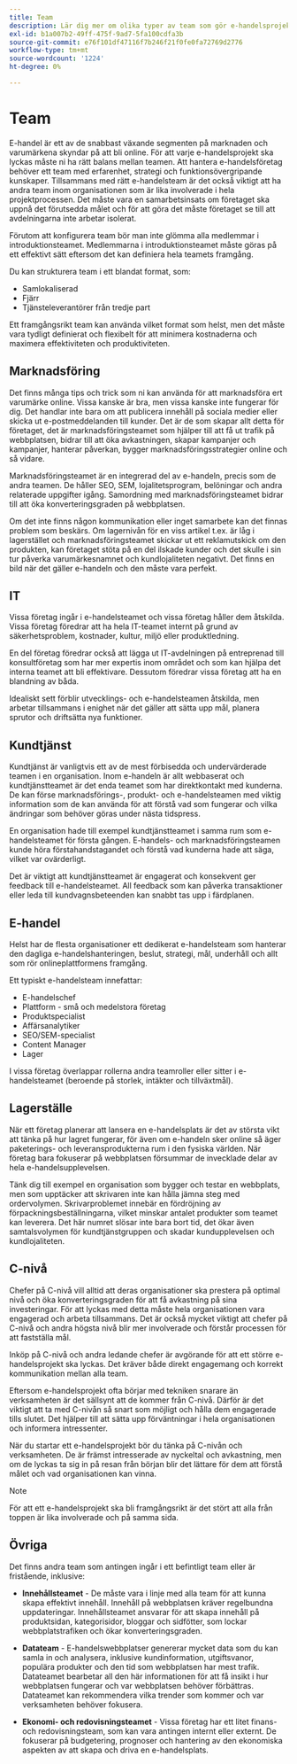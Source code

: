 ```yaml
---
title: Team
description: Lär dig mer om olika typer av team som gör e-handelsprojekt framgångsrika.
exl-id: b1a007b2-49ff-475f-9ad7-5fa100cdfa3b
source-git-commit: e76f101df47116f7b246f21f0fe0fa72769d2776
workflow-type: tm+mt
source-wordcount: '1224'
ht-degree: 0%

---
```


# Team

E-handel är ett av de snabbast växande segmenten på marknaden och varumärkena skyndar på att bli online. För att varje e-handelsprojekt ska lyckas måste ni ha rätt balans mellan teamen. Att hantera e-handelsföretag behöver ett team med erfarenhet, strategi och funktionsövergripande kunskaper. Tillsammans med rätt e-handelsteam är det också viktigt att ha andra team inom organisationen som är lika involverade i hela projektprocessen. Det måste vara en samarbetsinsats om företaget ska uppnå det förutsedda målet och för att göra det måste företaget se till att avdelningarna inte arbetar isolerat.

Förutom att konfigurera team bör man inte glömma alla medlemmar i introduktionsteamet. Medlemmarna i introduktionsteamet måste göras på ett effektivt sätt eftersom det kan definiera hela teamets framgång.

Du kan strukturera team i ett blandat format, som:

- Samlokaliserad
- Fjärr
- Tjänsteleverantörer från tredje part

Ett framgångsrikt team kan använda vilket format som helst, men det måste vara tydligt definierat och flexibelt för att minimera kostnaderna och maximera effektiviteten och produktiviteten.

## Marknadsföring

Det finns många tips och trick som ni kan använda för att marknadsföra ert varumärke online. Vissa kanske är bra, men vissa kanske inte fungerar för dig. Det handlar inte bara om att publicera innehåll på sociala medier eller skicka ut e-postmeddelanden till kunder. Det är de som skapar allt detta för företaget, det är marknadsföringsteamet som hjälper till att få ut trafik på webbplatsen, bidrar till att öka avkastningen, skapar kampanjer och kampanjer, hanterar påverkan, bygger marknadsföringsstrategier online och så vidare.

Marknadsföringsteamet är en integrerad del av e-handeln, precis som de andra teamen. De håller SEO, SEM, lojalitetsprogram, belöningar och andra relaterade uppgifter igång. Samordning med marknadsföringsteamet bidrar till att öka konverteringsgraden på webbplatsen.

Om det inte finns någon kommunikation eller inget samarbete kan det finnas problem som beskärs. Om lagernivån för en viss artikel t.ex. är låg i lagerstället och marknadsföringsteamet skickar ut ett reklamutskick om den produkten, kan företaget stöta på en del ilskade kunder och det skulle i sin tur påverka varumärkesnamnet och kundlojaliteten negativt. Det finns en bild när det gäller e-handeln och den måste vara perfekt.

## IT

Vissa företag ingår i e-handelsteamet och vissa företag håller dem åtskilda. Vissa företag föredrar att ha hela IT-teamet internt på grund av säkerhetsproblem, kostnader, kultur, miljö eller produktledning.

En del företag föredrar också att lägga ut IT-avdelningen på entreprenad till konsultföretag som har mer expertis inom området och som kan hjälpa det interna teamet att bli effektivare. Dessutom föredrar vissa företag att ha en blandning av båda.

Idealiskt sett förblir utvecklings- och e-handelsteamen åtskilda, men arbetar tillsammans i enighet när det gäller att sätta upp mål, planera sprutor och driftsätta nya funktioner.

## Kundtjänst

Kundtjänst är vanligtvis ett av de mest förbisedda och undervärderade teamen i en organisation. Inom e-handeln är allt webbaserat och kundtjänstteamet är det enda teamet som har direktkontakt med kunderna. De kan förse marknadsförings-, produkt- och e-handelsteamen med viktig information som de kan använda för att förstå vad som fungerar och vilka ändringar som behöver göras under nästa tidspress.

En organisation hade till exempel kundtjänstteamet i samma rum som e-handelsteamet för första gången. E-handels- och marknadsföringsteamen kunde höra förstahandstagandet och förstå vad kunderna hade att säga, vilket var ovärderligt.

Det är viktigt att kundtjänstteamet är engagerat och konsekvent ger feedback till e-handelsteamet. All feedback som kan påverka transaktioner eller leda till kundvagnsbeteenden kan snabbt tas upp i färdplanen.

## E-handel

Helst har de flesta organisationer ett dedikerat e-handelsteam som hanterar den dagliga e-handelshanteringen, beslut, strategi, mål, underhåll och allt som rör onlineplattformens framgång.

Ett typiskt e-handelsteam innefattar:

- E-handelschef
- Plattform - små och medelstora företag
- Produktspecialist
- Affärsanalytiker
- SEO/SEM-specialist
- Content Manager
- Lager

I vissa företag överlappar rollerna andra teamroller eller sitter i e-handelsteamet (beroende på storlek, intäkter och tillväxtmål).

## Lagerställe

När ett företag planerar att lansera en e-handelsplats är det av största vikt att tänka på hur lagret fungerar, för även om e-handeln sker online så äger paketerings- och leveransprodukterna rum i den fysiska världen. När företag bara fokuserar på webbplatsen försummar de invecklade delar av hela e-handelsupplevelsen.

Tänk dig till exempel en organisation som bygger och testar en webbplats, men som upptäcker att skrivaren inte kan hålla jämna steg med ordervolymen. Skrivarproblemet innebär en fördröjning av förpackningsbeställningarna, vilket minskar antalet produkter som teamet kan leverera. Det här numret slösar inte bara bort tid, det ökar även samtalsvolymen för kundtjänstgruppen och skadar kundupplevelsen och kundlojaliteten.

## C-nivå

Chefer på C-nivå vill alltid att deras organisationer ska prestera på optimal nivå och öka konverteringsgraden för att få avkastning på sina investeringar. För att lyckas med detta måste hela organisationen vara engagerad och arbeta tillsammans. Det är också mycket viktigt att chefer på C-nivå och andra högsta nivå blir mer involverade och förstår processen för att fastställa mål.

Inköp på C-nivå och andra ledande chefer är avgörande för att ett större e-handelsprojekt ska lyckas. Det kräver både direkt engagemang och korrekt kommunikation mellan alla team.

Eftersom e-handelsprojekt ofta börjar med tekniken snarare än verksamheten är det sällsynt att de kommer från C-nivå. Därför är det viktigt att ta med C-nivån så snart som möjligt och hålla dem engagerade tills slutet. Det hjälper till att sätta upp förväntningar i hela organisationen och informera intressenter.

När du startar ett e-handelsprojekt bör du tänka på C-nivån och verksamheten. De är främst intresserade av nyckeltal och avkastning, men om de lyckas ta sig in på resan från början blir det lättare för dem att förstå målet och vad organisationen kan vinna.

>[!NOTE]
>
>För att ett e-handelsprojekt ska bli framgångsrikt är det stört att alla från toppen är lika involverade och på samma sida.

## Övriga

Det finns andra team som antingen ingår i ett befintligt team eller är fristående, inklusive:

- **Innehållsteamet** - De måste vara i linje med alla team för att kunna skapa effektivt innehåll. Innehåll på webbplatsen kräver regelbundna uppdateringar. Innehållsteamet ansvarar för att skapa innehåll på produktsidan, kategorisidor, bloggar och sidfötter, som lockar webbplatstrafiken och ökar konverteringsgraden.

- **Datateam** - E-handelswebbplatser genererar mycket data som du kan samla in och analysera, inklusive kundinformation, utgiftsvanor, populära produkter och den tid som webbplatsen har mest trafik. Datateamet bearbetar all den här informationen för att få insikt i hur webbplatsen fungerar och var webbplatsen behöver förbättras. Datateamet kan rekommendera vilka trender som kommer och var verksamheten behöver fokusera.

- **Ekonomi- och redovisningsteamet** - Vissa företag har ett litet finans- och redovisningsteam, som kan vara antingen internt eller externt. De fokuserar på budgetering, prognoser och hantering av den ekonomiska aspekten av att skapa och driva en e-handelsplats.

